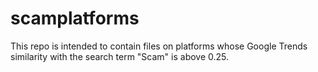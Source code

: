 # scamplatforms
This repo is intended to contain files on platforms whose Google Trends similarity with the search term "Scam" is above 0.25.

